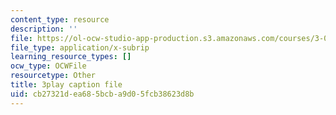 ```yaml
---
content_type: resource
description: ''
file: https://ol-ocw-studio-app-production.s3.amazonaws.com/courses/3-091-introduction-to-solid-state-chemistry-fall-2018/cb27321dea685bcba9d05fcb38623d8b_aCJECIYz8gM.srt
file_type: application/x-subrip
learning_resource_types: []
ocw_type: OCWFile
resourcetype: Other
title: 3play caption file
uid: cb27321d-ea68-5bcb-a9d0-5fcb38623d8b
---
```

